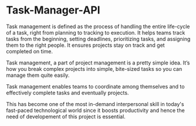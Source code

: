 # Task-Manager-API
Task management is defined as the process of handling the entire life-cycle of a task, right from planning to tracking to execution. It helps teams track tasks from the beginning, setting deadlines, prioritizing tasks, and assigning them to the right people. It ensures projects stay on track and get completed on time.

Task management, a part of project management is a pretty simple idea. It’s how you break complex projects into simple, bite-sized tasks so you can manage them quite easily.

Task management enables teams to coordinate among themselves and to effectively complete tasks and eventually projects.

This has become one of the most in-demand interpersonal skill in today's fast-paced technological world since it boosts productivity and hence the need of developement of this project is essential.
